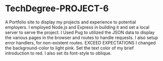 # TechDegree-PROJECT-6
A Portfolio site to display my projects and experience to potential employers.
I employed Node.js and Express in building it and set a local server to serve the project.
I Used Pug to utilized the JSON data to display the various pages in
the browser and routes to handle requests.
I also setup error handlers, for non-existent routes.
                EXCEED EXPECTATIONS
I changed the background-color to light pink.
Set the text color of my brief introduction to red.
I also set its font-style to oblique.

